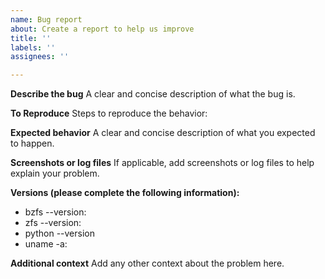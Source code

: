 ```yaml
---
name: Bug report
about: Create a report to help us improve
title: ''
labels: ''
assignees: ''

---
```


**Describe the bug**
A clear and concise description of what the bug is.

**To Reproduce**
Steps to reproduce the behavior:

**Expected behavior**
A clear and concise description of what you expected to happen.

**Screenshots or log files**
If applicable, add screenshots or log files to help explain your problem.

**Versions (please complete the following information):**
 - bzfs --version:
 - zfs --version:
 - python --version
 - uname -a:

**Additional context**
Add any other context about the problem here.
